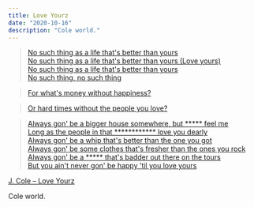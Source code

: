 ```yaml
---
title: Love Yourz
date: "2020-10-16"
description: "Cole world."
---
```


<blockquote class='rg_standalone_container' data-src='[//genius.com/annotations/4476922/standalone_embed](notion://genius.com/annotations/4476922/standalone_embed)'><a href='[https://genius.com/4476922/J-cole-love-yourz/No-such-thing-as-a-life-thats-better-than-yours-no-such-thing-as-a-life-thats-better-than-yours-love-yours-no-such-thing-as-a-life-thats-better-than-yours-no-such-thing-no-such-thing](https://genius.com/4476922/J-cole-love-yourz/No-such-thing-as-a-life-thats-better-than-yours-no-such-thing-as-a-life-thats-better-than-yours-love-yours-no-such-thing-as-a-life-thats-better-than-yours-no-such-thing-no-such-thing)'>No such thing as a life that's better than yours<br> No such thing as a life that's better than yours (Love yours)<br> No such thing as a life that's better than yours<br> No such thing, no such thing</a><br><a href='[https://genius.com/J-cole-love-yourz-lyrics](https://genius.com/J-cole-love-yourz-lyrics)'></blockquote><script async crossorigin src='[//genius.com/annotations/load_standalone_embeds.js](notion://genius.com/annotations/load_standalone_embeds.js)'></script>

<blockquote class='rg_standalone_container' data-src='//genius.com/annotations/4481042/standalone_embed'><a href='https://genius.com/4481042/J-cole-love-yourz/For-whats-money-without-happiness'>For what&#39;s money without happiness?</a><br></blockquote><script async crossorigin src='//genius.com/annotations/load_standalone_embeds.js'></script>

<blockquote class='rg_standalone_container' data-src='//genius.com/annotations/4481357/standalone_embed'><a href='https://genius.com/4481357/J-cole-love-yourz/Or-hard-times-without-the-people-you-love'>Or hard times without the people you love?</a><br></blockquote><script async crossorigin src='//genius.com/annotations/load_standalone_embeds.js'></script>

<blockquote class='rg_standalone_container' data-src='//genius.com/annotations/4476599/standalone_embed'><a href='https://genius.com/4476599/J-cole-love-yourz/Always-gon-be-a-bigger-house-somewhere-but-nigga-feel-me-long-as-the-people-in-that-motherfucker-love-you-dearly-always-gon-be-a-whip-thats-better-than-the-one-you-got-always-gon-be-some-clothes-thats-fresher-than-the-ones-you-rock-always-gon-be-a-bitch-thats-badder-out-there-on-the-tours-but-you-aint-never-gon-be-happy-til-you-love-yours'>Always gon&#39; be a bigger house somewhere, but ***** feel me<br> Long as the people in that ************ love you dearly<br> Always gon&#39; be a whip that&#39;s better than the one you got<br> Always gon&#39; be some clothes that&#39;s fresher than the ones you rock<br>
Always gon' be a ***** that's badder out there on the tours <br> But you ain&#39;t never gon&#39; be happy &#39;til you love yours</a><br></blockquote><script async crossorigin src='//genius.com/annotations/load_standalone_embeds.js'></script>

<a href='https://genius.com/J-cole-love-yourz-lyrics'>J. Cole – Love Yourz</a>

Cole world.
